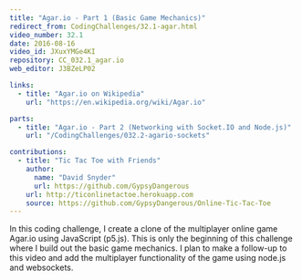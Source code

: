 ```yaml
---
title: "Agar.io - Part 1 (Basic Game Mechanics)"
redirect_from: CodingChallenges/32.1-agar.html
video_number: 32.1
date: 2016-08-16
video_id: JXuxYMGe4KI
repository: CC_032.1_agar.io
web_editor: J3BZeLP02

links:
  - title: "Agar.io on Wikipedia"
    url: "https://en.wikipedia.org/wiki/Agar.io"

parts:
  - title: "Agar.io - Part 2 (Networking with Socket.IO and Node.js)"
    url: "/CodingChallenges/032.2-agario-sockets"

contributions:
  - title: "Tic Tac Toe with Friends"
    author:
      name: "David Snyder"
      url: https://github.com/GypsyDangerous
    url: http://ticonlinetactoe.herokuapp.com
    source: https://github.com/GypsyDangerous/Online-Tic-Tac-Toe
---
```


In this coding challenge, I create a clone of the multiplayer online game Agar.io using JavaScript (p5.js). This is only the beginning of this challenge where I build out the basic game mechanics. I plan to make a follow-up to this video and add the multiplayer functionality of the game using node.js and websockets.
